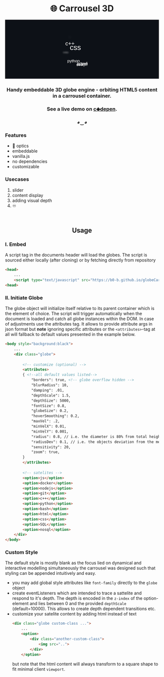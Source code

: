 <h1 align="center">🌐 Carrousel 3D</h1> 


<p class="text-gray mb-2" align="center"> 
<img src=demo.gif> </p>

<h3 align="center" > Handy embeddable 3D globe engine - orbiting HTML5 content in a carrousel container. </h3>

<h3 align="center"> See a live demo on <a href="https://codepen.io/b0-b/pen/bGgxKPW">c◈depen</a>.</h3> 

<h3 align="center" > ◕‿◕ </h3>




### Features

- 🧊 optics
- embeddable
- vanilla.js
- no dependencies
- customizable

### Usecases
1. slider
2. content display 
3. adding visual depth
4. ♾️



<br>

<h2 align="center">Usage</h2> 

### I. Embed
A script tag in the documents header will load the globes. The script is sourced either locally (after cloning) or by fetching directly from repository
```html
<head>
    ...
    <script type="text/javascript" src="https://b0-b.github.io/globeCarrousel3D/globeCarrousel.js"></script>
<head>
```

### II. Initiate Globe
The globe object will initialize itself relative to its parent container which is the element of choice. The script will trigger automatically when the document is loaded and catch all globe instances within the DOM. In case of adjustments use the attributes tag. It allows to provide attribute args in json format but **note** ignoring specific attributes or the `<attributes>`-tag at all will fallback to default values presented in the example below.
```html
<body style="background:black">
    ...
    <div class="globe">

        <!-- customize (optional) -->
        <attributes>
        { <!--all default values listed-->
            "borders": true, <!-- globe overflow hidden -->
            "blurRadius": 10,
            "damping": .01, 
            "depthScale": 1.5,
            "depthSize": 5000,
            "fontSize": 0.8,
            "globeSize": 0.2,
            "hoverSmoothing": 0.2,
            "maxVel": .2,
            "minVelX": 0.01,
            "minVelY": 0.001,
            "radius": 0.8, // i.e. the diameter is 80% from total height 
            "radiusDev": 0.1, // i.e. the objects deviation from the mean radius
            "sensitivity": 20,
            "zoom": true,
        }
        </attributes>

        <!-- satelites -->
        <option>js</option>
        <option>docker</option>
        <option>nodejs</option>
        <option>git</option>
        <option>c++</option>
        <option>python</option>
        <option>bash</option>
        <option>html</option>
        <option>css</option>
        <option>SQL</option>
        <option>nosql</option>
    </div>
</body>
```

### Custom Style
The default style is mostly blank as the focus lied on dynamical and interactive modelling simultaneously the carrousel was designed such that styling can be appended intuitively and easy.

- you may add global style attributes like ```font-family``` directly to the `globe` object
- create eventListeners which are intended to trace a sattelite and respond to it's depth. The depth is encoded in the `z-index` of the option-element and lies between 0 and the provided `depthScale` (default=10000). This allows to create depth dependent transitions etc.
- customize your satelite content by adding html instead of text 
    ```html
    <div class="globe custom-class ...">
        ...
        <option>
            <div class="another-custom-class">
                <img src="..">
            </div>
        </option>
    ```
    but note that the html content will always transform to a square shape to fit minimal client `viewport`.